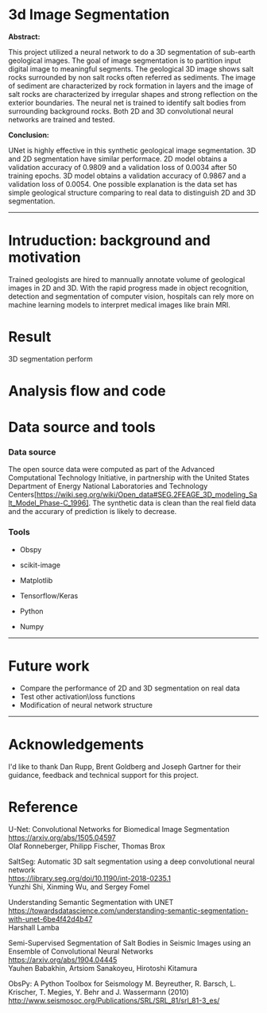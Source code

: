# 3d Image Segmentation

__Abstract:__

This project utilized a neural network to do a 3D segmentation of sub-earth geological images. The goal of image segmentation is to partition input digital image to meaningful segments. The geological 3D image shows salt rocks surrounded by non salt rocks often referred as sediments. The image of sediment are characterized by rock formation in layers and the image of salt rocks are characterized by irregular shapes and strong reflection on the exterior boundaries. The neural net is trained to identify salt bodies from surrounding background rocks. Both 2D and 3D convolutional neural networks are trained and tested. 

__Conclusion:__

UNet is highly effective in this synthetic geological image segmentation. 3D and 2D segmentation have similar performace. 2D model obtains a validation accuracy of 0.9809 and a validation loss of 0.0034 after 50 training epochs. 3D model obtains a validation accuracy of 0.9867 and a validation loss of 0.0054. One possible explanation is the data set has simple geological structure comparing to real data to distinguish 2D and 3D segmentation. 

---
# Intruduction: background and motivation 
Trained geologists are hired to mannually annotate volume of geological images in 2D and 3D. With the rapid progress made in object recognition, detection and segmentation of computer vision, hospitals can rely more on machine learning models to interpret medical images like brain MRI. 



# Result
3D segmentation perform


# Analysis flow and code



# Data source and tools

### Data source
The open source data were computed as part of the Advanced Computational Technology Initiative, in partnership with the United States Department of Energy National Laboratories and Technology Centers[https://wiki.seg.org/wiki/Open_data#SEG.2FEAGE_3D_modeling_Salt_Model_Phase-C_1996]. The synthetic data is clean than the real field data and the accurary of prediction is likely to decrease. 

### Tools

- Obspy
- scikit-image
- Matplotlib

- Tensorflow/Keras
- Python
- Numpy

---
# Future work
- Compare the performance of 2D and 3D segmentation on real data 
- Test other activation\loss functions
- Modification of neural network structure

---

# Acknowledgements 
I'd like to thank Dan Rupp, Brent Goldberg and Joseph Gartner for their guidance, feedback and technical support for this project.


# Reference
U-Net: Convolutional Networks for Biomedical Image Segmentation\
https://arxiv.org/abs/1505.04597  
Olaf Ronneberger, Philipp Fischer, Thomas Brox

SaltSeg: Automatic 3D salt segmentation using a deep convolutional neural network\
https://library.seg.org/doi/10.1190/int-2018-0235.1  
Yunzhi Shi, Xinming Wu, and Sergey Fomel

Understanding Semantic Segmentation with UNET\
https://towardsdatascience.com/understanding-semantic-segmentation-with-unet-6be4f42d4b47  
Harshall Lamba

Semi-Supervised Segmentation of Salt Bodies in Seismic Images using an Ensemble of Convolutional Neural Networks\
https://arxiv.org/abs/1904.04445  
Yauhen Babakhin, Artsiom Sanakoyeu, Hirotoshi Kitamura

ObsPy: A Python Toolbox for Seismology
M. Beyreuther, R. Barsch, L. Krischer, T. Megies, Y. Behr and J. Wassermann (2010)
http://www.seismosoc.org/Publications/SRL/SRL_81/srl_81-3_es/






